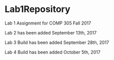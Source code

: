 # Lab1Repository
Lab 1 Assignment for COMP 305 Fall 2017

Lab 2 has been added September 13th, 2017

Lab 3 Build has been added September 28th, 2017

Lab 4 Build has been added October 5th, 2017
